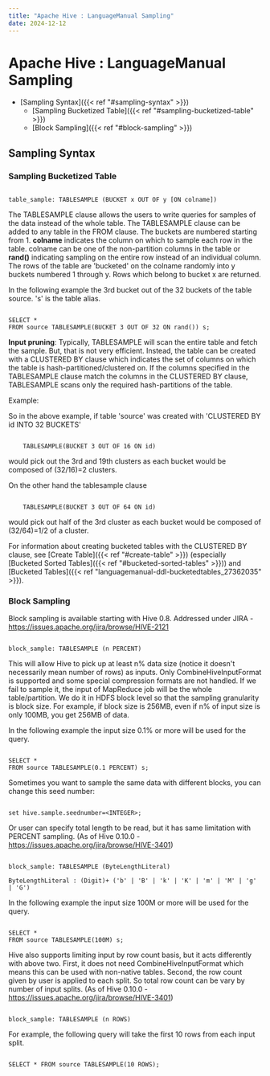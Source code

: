 ```yaml
---
title: "Apache Hive : LanguageManual Sampling"
date: 2024-12-12
---
```


# Apache Hive : LanguageManual Sampling

* [Sampling Syntax]({{< ref "#sampling-syntax" >}})
	+ [Sampling Bucketized Table]({{< ref "#sampling-bucketized-table" >}})
	+ [Block Sampling]({{< ref "#block-sampling" >}})

## Sampling Syntax

### Sampling Bucketized Table

```

table_sample: TABLESAMPLE (BUCKET x OUT OF y [ON colname])

```

The TABLESAMPLE clause allows the users to write queries for samples of the data instead of the whole table. The TABLESAMPLE clause can be added to any table in the FROM clause. The buckets are numbered starting from 1. **colname** indicates the column on which to sample each row in the table. colname can be one of the non-partition columns in the table or **rand()** indicating sampling on the entire row instead of an individual column. The rows of the table are 'bucketed' on the colname randomly into y buckets numbered 1 through y. Rows which belong to bucket x are returned.

In the following example the 3rd bucket out of the 32 buckets of the table source. 's' is the table alias.

```

SELECT *
FROM source TABLESAMPLE(BUCKET 3 OUT OF 32 ON rand()) s;

```

**Input pruning**: Typically, TABLESAMPLE will scan the entire table and fetch the sample. But, that is not very efficient. Instead, the table can be created with a CLUSTERED BY clause which indicates the set of columns on which the table is hash-partitioned/clustered on. If the columns specified in the TABLESAMPLE clause match the columns in the CLUSTERED BY clause, TABLESAMPLE scans only the required hash-partitions of the table.

Example:

So in the above example, if table 'source' was created with 'CLUSTERED BY id INTO 32 BUCKETS'

```

    TABLESAMPLE(BUCKET 3 OUT OF 16 ON id)

```

would pick out the 3rd and 19th clusters as each bucket would be composed of (32/16)=2 clusters.

On the other hand the tablesample clause

```

    TABLESAMPLE(BUCKET 3 OUT OF 64 ON id)

```

would pick out half of the 3rd cluster as each bucket would be composed of (32/64)=1/2 of a cluster.

For information about creating bucketed tables with the CLUSTERED BY clause, see [Create Table]({{< ref "#create-table" >}}) (especially [Bucketed Sorted Tables]({{< ref "#bucketed-sorted-tables" >}})) and [Bucketed Tables]({{< ref "languagemanual-ddl-bucketedtables_27362035" >}}).

### Block Sampling

Block sampling is available starting with Hive 0.8. Addressed under JIRA - <https://issues.apache.org/jira/browse/HIVE-2121>

```

block_sample: TABLESAMPLE (n PERCENT)

```

This will allow Hive to pick up at least n% data size (notice it doesn't necessarily mean number of rows) as inputs. Only CombineHiveInputFormat is supported and some special compression formats are not handled. If we fail to sample it, the input of MapReduce job will be the whole table/partition. We do it in HDFS block level so that the sampling granularity is block size. For example, if block size is 256MB, even if n% of input size is only 100MB, you get 256MB of data.

In the following example the input size 0.1% or more will be used for the query.

```

SELECT *
FROM source TABLESAMPLE(0.1 PERCENT) s;

```

Sometimes you want to sample the same data with different blocks, you can change this seed number:

```

set hive.sample.seednumber=<INTEGER>;

```

Or user can specify total length to be read, but it has same limitation with PERCENT sampling. (As of Hive 0.10.0 - <https://issues.apache.org/jira/browse/HIVE-3401>)

```

block_sample: TABLESAMPLE (ByteLengthLiteral)

ByteLengthLiteral : (Digit)+ ('b' | 'B' | 'k' | 'K' | 'm' | 'M' | 'g' | 'G')

```

In the following example the input size 100M or more will be used for the query.

```

SELECT *
FROM source TABLESAMPLE(100M) s;

```

Hive also supports limiting input by row count basis, but it acts differently with above two. First, it does not need CombineHiveInputFormat which means this can be used with non-native tables. Second, the row count given by user is applied to each split. So total row count can be vary by number of input splits. (As of Hive 0.10.0 - <https://issues.apache.org/jira/browse/HIVE-3401>)

```

block_sample: TABLESAMPLE (n ROWS)

```

For example, the following query will take the first 10 rows from each input split.

```

SELECT * FROM source TABLESAMPLE(10 ROWS);

```

 

 

